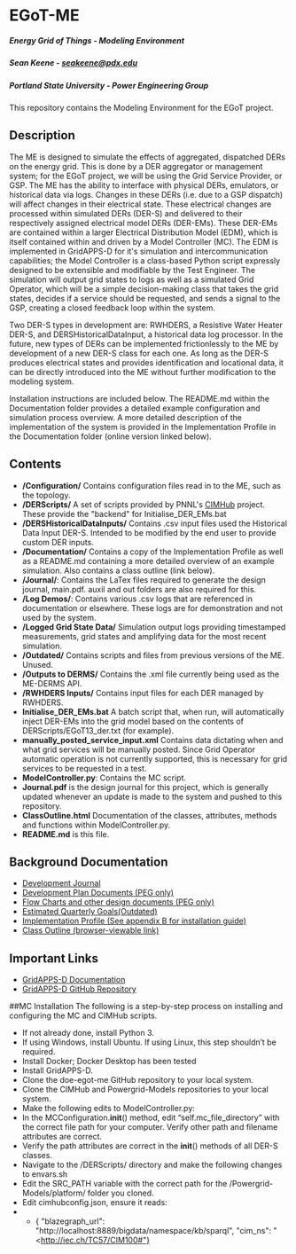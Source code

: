 # EGoT-ME
##### Energy Grid of Things - Modeling Environment
##### Sean Keene -  seakeene@pdx.edu
##### Portland State University - Power Engineering Group

This repository contains the Modeling Environment for the EGoT project.

## Description

The ME is designed to simulate the effects of aggregated, dispatched DERs on the
energy grid. This is done by a DER aggregator or management system; for the EGoT
project, we will be using the Grid Service Provider, or GSP. The ME has the ability to
interface with physical DERs, emulators, or historical data via logs. Changes in these
DERs (i.e. due to a GSP dispatch) will affect changes in their electrical state.
These electrical changes are processed within simulated DERs (DER-S) and delivered to
their respectively assigned electrical model DERs (DER-EMs). These DER-EMs
are contained within a larger Electrical Distribution Model (EDM), which is 
itself contained within and driven by a Model Controller (MC). The EDM is 
implemented in GridAPPS-D for it's simulation and intercommunication capabilities;
the Model Controller is a class-based Python script expressly designed to be 
extensible and modifiable by the Test Engineer. The simulation will output grid states 
to logs as well as a simulated Grid Operator, which will be a simple decision-making 
class that takes the grid states, decides if a service should be requested, and sends 
a signal to the GSP, creating a closed feedback loop within the system.

Two DER-S types in development are: RWHDERS, a Resistive Water Heater DER-S, and 
DERSHistoricalDataInput, a historical data log processor. In the future,
new types of DERs can be implemented frictionlessly to the ME by development of
a new DER-S class for each one. As long as the DER-S produces electrical states and
provides identification and locational data, it can be directly introduced into the ME
without further modification to the modeling system.

Installation instructions are included below. The README.md within the Documentation folder provides a detailed example configuration
and simulation process overview. A more detailed description of the implementation of the system is 
provided in the Implementation Profile in the Documentation folder (online version linked below).

## Contents

* **/Configuration/** Contains configuration files read in to the ME, such as the topology.
* **/DERScripts/** A set of scripts provided by PNNL's [CIMHub](https://github.com/GRIDAPPSD/CIMHub) project. These provide the "backend" for Initialise_DER_EMs.bat
* **/DERSHistoricalDataInputs/** Contains .csv input files used the Historical Data Input DER-S. Intended to be modified by the end user to provide custom DER inputs.
* **/Documentation/** Contains a copy of the Implementation Profile as well as a README.md containing a more detailed overview of an example simulation. Also contains a class outline (link below).
* **/Journal/**: Contains the LaTex files required to  generate the design journal, 
  main.pdf. auxil and out folders are also required for this. 
* **/Log Demos/**: Contains various .csv logs that are referenced in documentation or
elsewhere. These logs are for demonstration and not used by the system.
* **/Logged Grid State Data/** Simulation output logs providing timestamped measurements, grid states and amplifying data for the most recent simulation.
* **/Outdated/** Contains scripts and files from previous versions of the ME. Unused.
* **/Outputs to DERMS/** Contains the .xml file currently being used as the ME-DERMS API. 
* **/RWHDERS Inputs/** Contains input files for each DER managed by RWHDERS.
* **Initialise_DER_EMs.bat** A batch script that, when run, will automatically inject DER-EMs into the grid model based on the contents of DERScripts/EGoT13_der.txt (for example). 
* **manually_posted_service_input.xml** Contains data dictating when and what grid services will be manually posted. Since Grid Operator automatic operation is not currently supported, this is necessary for grid services to be requested in a test.
* **ModelController.py**: Contains the MC script.
* **Journal.pdf** is the design journal for this project, which is generally updated
  whenever an update is made to the system and pushed to this repository.
* **ClassOutline.html** Documentation of the classes, attributes, methods and functions within ModelController.py.
* **README.md** is this file.

## Background Documentation
* [Development Journal](https://github.com/PortlandStatePowerLab/doe-egot-me/blob/main/out/main.pdf)
* [Development Plan Documents (PEG only)](https://drive.google.com/drive/folders/1gzclY2N1w7PiS4PjuwpQj0qUheekqnkn?usp=sharing)
* [Flow Charts and other design documents (PEG only)](https://drive.google.com/drive/folders/13gm4Shm-kZ0PfSjn-9UMrA0cDD80fIy0?usp=sharing)
* [Estimated Quarterly Goals(Outdated)](https://www.overleaf.com/read/jrrvwgtvqryt)
* [Implementation Profile (See appendix B for installation guide)](https://docs.google.com/document/d/1W9mIf69tUp5LxAxTi9JdYpVbyF84esILUnnz5kcZQFw/edit?usp=sharing)
* [Class Outline (browser-viewable link)](https://htmlpreview.github.io/?https://github.com/PortlandStatePowerLab/doe-egot-me/blob/main/ClassOutline.html)
## Important Links

* [GridAPPS-D Documentation](https://gridappsd.readthedocs.io/en/latest/using_gridappsd/index.html)
* [GridAPPS-D GitHub Repository](https://github.com/GRIDAPPSD)

##MC Installation
The following is a step-by-step process on installing and configuring the MC and CIMHub scripts.
* If not already done, install Python 3.
* If using Windows, install Ubuntu. If using Linux, this step shouldn’t be required.
* Install Docker; Docker Desktop has been tested
* Install GridAPPS-D.
* Clone the doe-egot-me GitHub repository to your local system.
* Clone the CIMHub and Powergrid-Models repositories to your local system.
* Make the following edits to ModelController.py:
* In the MCConfiguration.__init__() method, edit “self.mc_file_directory” with the correct file path for your computer. Verify other path and filename attributes are correct.
* Verify the path attributes are correct in the __init__() methods of all DER-S classes.
* Navigate to the /DERScripts/ directory and make the following changes to envars.sh
* Edit the SRC_PATH variable with the correct path for the /Powergrid-Models/platform/ folder you cloned.
* Edit cimhubconfig.json, ensure it reads:
* * {
  "blazegraph_url": "http://localhost:8889/bigdata/namespace/kb/sparql",   "cim_ns": "<http://iec.ch/TC57/CIM100#"}

